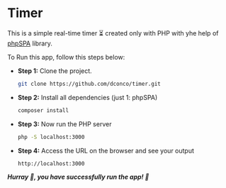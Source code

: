 # Timer

This is a simple real-time timer ⏳ created only with PHP with yhe help of [phpSPA](https://github.com/dconco/phpspa) library.

To Run this app, follow this steps below:

- **Step 1:** Clone the project.
  ```bash
  git clone https://github.com/dconco/timer.git
  ```
  
- **Step 2:** Install all dependencies (just 1: phpSPA)
  ```bash
  composer install
  ```

- **Step 3:** Now run the PHP server
  ```bash
  php -S localhost:3000
  ```

- **Step 4:** Access the URL on the browser and see your output
  ```bash
  http://localhost:3000
  ```

***Hurray 🎉, you have successfully run the app! 🚀***

